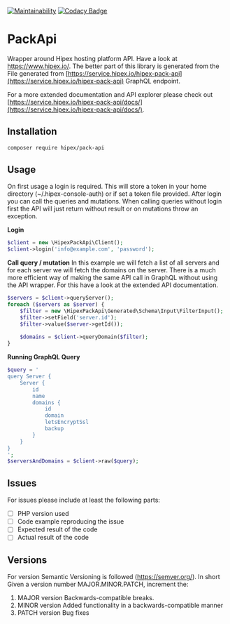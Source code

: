 [![Maintainability](https://api.codeclimate.com/v1/badges/a99a88d28ad37a79dbf6/maintainability)](https://codeclimate.com/github/codeclimate/codeclimate/maintainability)
[![Codacy Badge](https://api.codacy.com/project/badge/Grade/dfe9899595cd474ea95c62af46bcf803)](https://www.codacy.com/app/Fgruntjes/PackApi?utm_source=github.com&amp;utm_medium=referral&amp;utm_content=HipexBV/PackApi&amp;utm_campaign=Badge_Grade)

# PackApi
Wrapper around Hipex hosting platform API. Have a look at https://www.hipex.io/. The better part of this library
is generated from the File generated from [https://service.hipex.io/hipex-pack-api](https://service.hipex.io/hipex-pack-api) GraphQL endpoint.

For a more extended documentation and API explorer please check out [https://service.hipex.io/hipex-pack-api/docs/](https://service.hipex.io/hipex-pack-api/docs/).

## Installation

```bash
composer require hipex/pack-api
```

## Usage
On first usage a login is required. This will store a token in your home directory (~/.hipex-console-auth) or if set a token file provided.
After login you can call the queries and mutations. When calling queries without login first the API will just return without result or on mutations throw an exception.

**Login**
```php
$client = new \HipexPackApi\Client();
$client->login('info@example.com', 'password');
```

**Call query / mutation**
In this example we will fetch a list of all servers and for each server we will fetch the domains on the server. There is a much more efficient way
of making the same API call in GraphQL without using the API wrapper. For this have a look at the extended API documentation.
```php
$servers = $client->queryServer();
foreach ($servers as $server) {
    $filter = new \HipexPackApi\Generated\Schema\Input\FilterInput();
    $filter->setField('server.id');
    $filter->value($server->getId());
    
    $domains = $client->queryDomain($filter);    
} 
```

**Running GraphQL Query**
```php
$query = '
query Server {
    Server {
        id
        name
        domains {
            id
            domain
            letsEncryptSsl
            backup
        }
    }
}
';
$serversAndDomains = $client->raw($query); 
```


## Issues
For issues please include at least the following parts:
- [ ] PHP version used
- [ ] Code example reproducing the issue
- [ ] Expected result of the code
- [ ] Actual result of the code

## Versions
For version Semantic Versioning is followed (https://semver.org/). In short  Given a version number MAJOR.MINOR.PATCH, increment the:
1. MAJOR version Backwards-compatible breaks.
2. MINOR version Added functionality in a backwards-compatible manner
3. PATCH version Bug fixes
